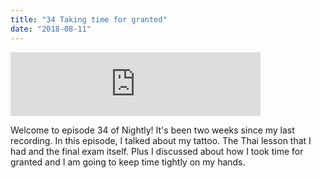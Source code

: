```yaml
---
title: "34 Taking time for granted"
date: "2018-08-11"
---
```


<iframe src="https://anchor.fm/bosslee/embed/episodes/34-Taking-time-for-granted-e20f9b" width="400px" height="102px" frameborder="0" scrolling="no"></iframe>

 Welcome to episode 34 of Nightly! It's been two weeks since my last recording. In this episode, I talked about my tattoo. The Thai lesson that I had and the final exam itself. Plus I discussed about how I took time for granted and I am going to keep time tightly on my hands.
